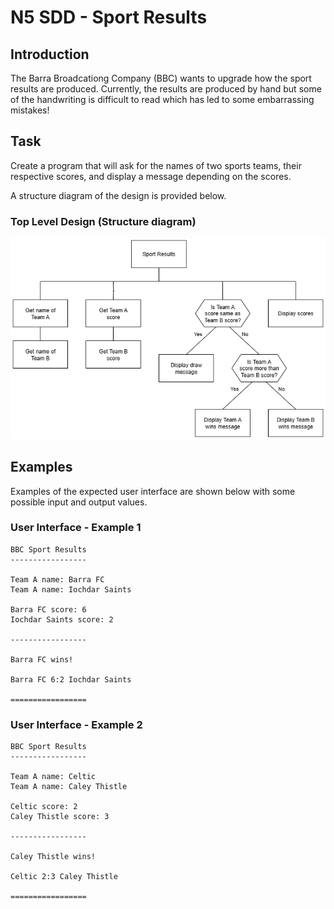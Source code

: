 # N5 SDD - Sport Results


## Introduction

The Barra Broadcationg Company (BBC) wants to upgrade how the sport results are produced.
Currently, the results are produced by hand but some of the handwriting is difficult to read which has led to some embarrassing mistakes!


## Task

Create a program that will ask for the names of two sports teams, their respective scores, and display a message depending on the scores.

A structure diagram of the design is provided below.


### Top Level Design (Structure diagram)

![Diagram](assets/sd1.png)


## Examples

Examples of the expected user interface are shown below with some possible input and output values.


### User Interface - Example 1

```
BBC Sport Results
-----------------

Team A name: Barra FC
Team A name: Iochdar Saints

Barra FC score: 6
Iochdar Saints score: 2

-----------------

Barra FC wins!

Barra FC 6:2 Iochdar Saints

=================
```


### User Interface - Example 2

```
BBC Sport Results
-----------------

Team A name: Celtic
Team A name: Caley Thistle

Celtic score: 2
Caley Thistle score: 3

-----------------

Caley Thistle wins!

Celtic 2:3 Caley Thistle

=================
```
